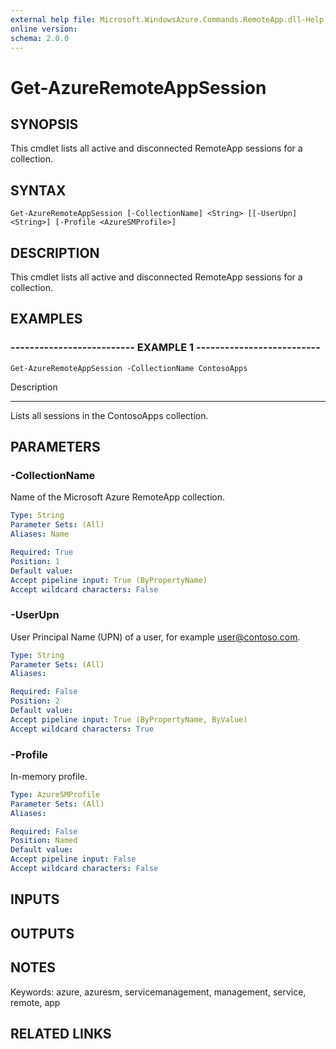 ```yaml
---
external help file: Microsoft.WindowsAzure.Commands.RemoteApp.dll-Help.xml
online version: 
schema: 2.0.0
---
```


# Get-AzureRemoteAppSession
## SYNOPSIS
This cmdlet lists all active and disconnected RemoteApp sessions for a collection.

## SYNTAX

```
Get-AzureRemoteAppSession [-CollectionName] <String> [[-UserUpn] <String>] [-Profile <AzureSMProfile>]
```

## DESCRIPTION
This cmdlet lists all active and disconnected RemoteApp sessions for a collection.

## EXAMPLES

### -------------------------- EXAMPLE 1 --------------------------
```
Get-AzureRemoteAppSession -CollectionName ContosoApps
```

Description

-----------

Lists all sessions in the ContosoApps collection.

## PARAMETERS

### -CollectionName
Name of the Microsoft Azure RemoteApp collection.

```yaml
Type: String
Parameter Sets: (All)
Aliases: Name

Required: True
Position: 1
Default value: 
Accept pipeline input: True (ByPropertyName)
Accept wildcard characters: False
```

### -UserUpn
User Principal Name (UPN) of a user, for example user@contoso.com.

```yaml
Type: String
Parameter Sets: (All)
Aliases: 

Required: False
Position: 2
Default value: 
Accept pipeline input: True (ByPropertyName, ByValue)
Accept wildcard characters: True
```

### -Profile
In-memory profile.

```yaml
Type: AzureSMProfile
Parameter Sets: (All)
Aliases: 

Required: False
Position: Named
Default value: 
Accept pipeline input: False
Accept wildcard characters: False
```

## INPUTS

## OUTPUTS

## NOTES
Keywords: azure, azuresm, servicemanagement, management, service, remote, app

## RELATED LINKS

